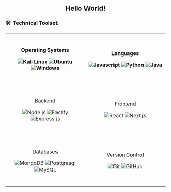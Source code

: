 <h2 align="center">Hello World!</h2>

<h3> 🛠 &nbsp;Technical Toolset</h3>

<table>
<tr>
<th align="center" width="500" height="160">
<p>Operating Systems</p>

![Kali Linux](https://img.shields.io/badge/Kali_Linux-557C94?style=flat&logo=kali-linux&logoColor=white)
![Ubuntu](https://img.shields.io/badge/Ubuntu-E95420?style=flat&logo=ubuntu&logoColor=white)
![Windows](https://img.shields.io/badge/Windows-0078D6?style=flat&logo=windows&logoColor=white)
</th>
<th align="center" width="500" height="160">
<p>Languages</p>

![Javascript](https://img.shields.io/badge/JavaScript-323330?style=flat&logo=javascript&logoColor=F7DF1E)
![Python](https://img.shields.io/badge/Python-FFD43B?logo=python&logoColor=blue)
![Java](https://img.shields.io/badge/Java-ED8B00?style=flat&logo=java&logoColor=white)
</th>
</tr>
<tr>
<td align="center" height="160">
<p>Backend</p>

![Node.js](https://img.shields.io/badge/-Node.js-6DA55F?style=flat&logo=node.js&logoColor=white)
![Fastify](https://img.shields.io/badge/Fastify.js-%23000000.svg?style=flat&logo=fastify&logoColor=white)
![Express.js](https://img.shields.io/badge/Express.js-%23404d59.svg?style=flat&logo=express&logoColor=%2361DAFB)
</td>
<td align="center" height="160">
<p>Frontend</p>

![React](https://img.shields.io/badge/-React-%2320232a?style=flat&logo=react)
![Next.js](https://img.shields.io/badge/Next.js-black?style=flat&logo=next.js&logoColor=white)
</td>
</tr>
<tr>
<td align="center" height="160">
<p>Databases</p>

![MongoDB](https://img.shields.io/badge/MongoDB-%234ea94b.svg?style=flat&logo=mongodb&logoColor=white)
![Postgresql](https://img.shields.io/badge/PostgreSQL-%23316192.svg?style=flat&logo=postgresql&logoColor=white)
![MySQL](https://img.shields.io/badge/MySQL-%2300f.svg?style=flat&logo=mysql&logoColor=white)
</td>
<td align="center" height="160">
<p>Version Control</p>

![Git](https://img.shields.io/badge/Git-%23F05033.svg?style=flat&logo=git&logoColor=white)
![GitHub](https://img.shields.io/badge/Github-%23121011.svg?style=flat&logo=github&logoColor=white)
</td>
</tr>
</table>
